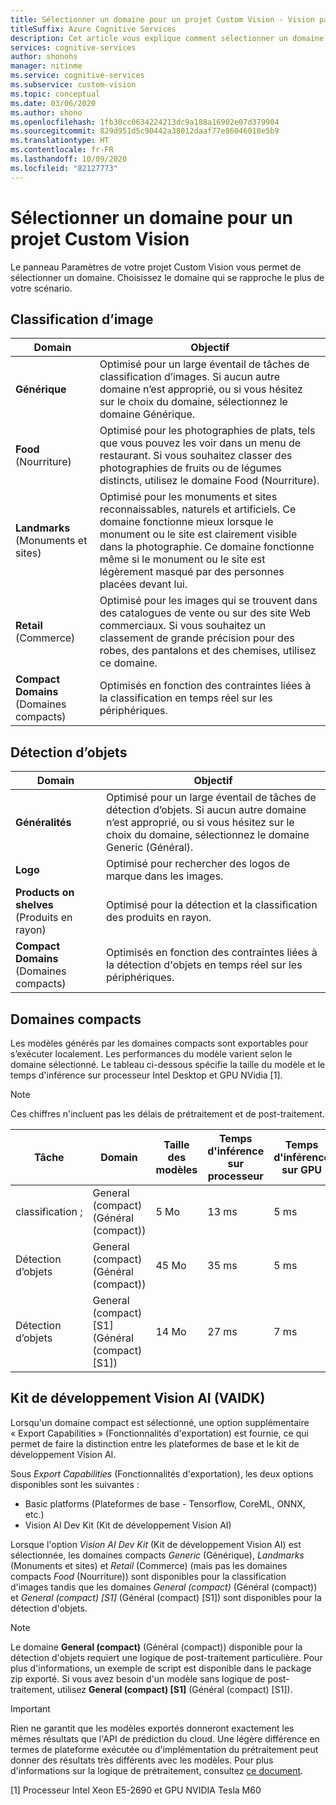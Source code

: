 ```yaml
---
title: Sélectionner un domaine pour un projet Custom Vision - Vision par ordinateur
titleSuffix: Azure Cognitive Services
description: Cet article vous explique comment sélectionner un domaine pour votre projet dans le service Custom Vision.
services: cognitive-services
author: shonohs
manager: nitinme
ms.service: cognitive-services
ms.subservice: custom-vision
ms.topic: conceptual
ms.date: 03/06/2020
ms.author: shono
ms.openlocfilehash: 1fb30cc0634224213dc9a188a16902e07d379904
ms.sourcegitcommit: 829d951d5c90442a38012daaf77e86046018e5b9
ms.translationtype: HT
ms.contentlocale: fr-FR
ms.lasthandoff: 10/09/2020
ms.locfileid: "82127773"
---
```

# <a name="select-a-domain-for-a-custom-vision-project"></a>Sélectionner un domaine pour un projet Custom Vision

Le panneau Paramètres de votre projet Custom Vision vous permet de sélectionner un domaine. Choisissez le domaine qui se rapproche le plus de votre scénario.

## <a name="image-classification"></a>Classification d’image

|Domain|Objectif|
|---|---|
|__Générique__| Optimisé pour un large éventail de tâches de classification d’images. Si aucun autre domaine n’est approprié, ou si vous hésitez sur le choix du domaine, sélectionnez le domaine Générique.|
|__Food__ (Nourriture)|Optimisé pour les photographies de plats, tels que vous pouvez les voir dans un menu de restaurant. Si vous souhaitez classer des photographies de fruits ou de légumes distincts, utilisez le domaine Food (Nourriture).|
|__Landmarks__ (Monuments et sites)|Optimisé pour les monuments et sites reconnaissables, naturels et artificiels. Ce domaine fonctionne mieux lorsque le monument ou le site est clairement visible dans la photographie. Ce domaine fonctionne même si le monument ou le site est légèrement masqué par des personnes placées devant lui.|
|__Retail__ (Commerce)|Optimisé pour les images qui se trouvent dans des catalogues de vente ou sur des site Web commerciaux. Si vous souhaitez un classement de grande précision pour des robes, des pantalons et des chemises, utilisez ce domaine.|
|__Compact Domains__ (Domaines compacts)| Optimisés en fonction des contraintes liées à la classification en temps réel sur les périphériques.|

## <a name="object-detection"></a>Détection d’objets

|Domain|Objectif|
|---|---|
|__Généralités__| Optimisé pour un large éventail de tâches de détection d’objets. Si aucun autre domaine n’est approprié, ou si vous hésitez sur le choix du domaine, sélectionnez le domaine Generic (Général).|
|__Logo__|Optimisé pour rechercher des logos de marque dans les images.|
|__Products on shelves__ (Produits en rayon)|Optimisé pour la détection et la classification des produits en rayon.|
|__Compact Domains__ (Domaines compacts)| Optimisés en fonction des contraintes liées à la détection d'objets en temps réel sur les périphériques.|

## <a name="compact-domains"></a>Domaines compacts

Les modèles générés par les domaines compacts sont exportables pour s’exécuter localement. Les performances du modèle varient selon le domaine sélectionné. Le tableau ci-dessous spécifie la taille du modèle et le temps d'inférence sur processeur Intel Desktop et GPU NVidia \[1\]. 

> [!NOTE]
> Ces chiffres n'incluent pas les délais de prétraitement et de post-traitement.

|Tâche|Domain|Taille des modèles|Temps d'inférence sur processeur|Temps d'inférence sur GPU|
|---|---|---|---|---|
|classification ;|General (compact) (Général (compact))|5 Mo|13 ms|5 ms|
|Détection d’objets|General (compact) (Général (compact))|45 Mo|35 ms|5 ms|
|Détection d’objets|General (compact) [S1] (Général (compact) [S1])|14 Mo|27 ms|7 ms|

## <a name="vaidk-vision-ai-dev-kit"></a>Kit de développement Vision AI (VAIDK)

Lorsqu'un domaine compact est sélectionné, une option supplémentaire « Export Capabilities » (Fonctionnalités d'exportation) est fournie, ce qui permet de faire la distinction entre les plateformes de base et le kit de développement Vision AI.

Sous _Export Capabilities_ (Fonctionnalités d'exportation), les deux options disponibles sont les suivantes :

- Basic platforms (Plateformes de base - Tensorflow, CoreML, ONNX, etc.)
- Vision AI Dev Kit (Kit de développement Vision AI)

Lorsque l'option _Vision AI Dev Kit_ (Kit de développement Vision AI) est sélectionnée, les domaines compacts _Generic_ (Générique), _Landmarks_ (Monuments et sites) et _Retail_ (Commerce) (mais pas les domaines compacts _Food_ (Nourriture)) sont disponibles pour la classification d'images tandis que les domaines _General (compact)_ (Général (compact)) et _General (compact) [S1]_ (Général (compact) [S1]) sont disponibles pour la détection d'objets.

>[!NOTE]
>Le domaine __General (compact)__ (Général (compact)) disponible pour la détection d'objets requiert une logique de post-traitement particulière. Pour plus d'informations, un exemple de script est disponible dans le package zip exporté. Si vous avez besoin d'un modèle sans logique de post-traitement, utilisez __General (compact) [S1]__ (Général (compact) [S1]).

>[!IMPORTANT]
>Rien ne garantit que les modèles exportés donneront exactement les mêmes résultats que l'API de prédiction du cloud. Une légère différence en termes de plateforme exécutée ou d'implémentation du prétraitement peut donner des résultats très différents avec les modèles. Pour plus d'informations sur la logique de prétraitement, consultez [ce document](quickstarts/image-classification.md).

\[1\] Processeur Intel Xeon E5-2690 et GPU NVIDIA Tesla M60
